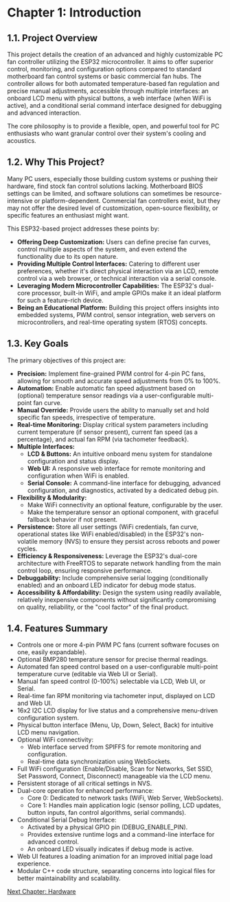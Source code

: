 # **Chapter 1: Introduction**

## **1.1. Project Overview**

This project details the creation of an advanced and highly customizable PC fan controller utilizing the ESP32 microcontroller. It aims to offer superior control, monitoring, and configuration options compared to standard motherboard fan control systems or basic commercial fan hubs. The controller allows for both automated temperature-based fan regulation and precise manual adjustments, accessible through multiple interfaces: an onboard LCD menu with physical buttons, a web interface (when WiFi is active), and a conditional serial command interface designed for debugging and advanced interaction.

The core philosophy is to provide a flexible, open, and powerful tool for PC enthusiasts who want granular control over their system's cooling and acoustics.

## **1.2. Why This Project?**

Many PC users, especially those building custom systems or pushing their hardware, find stock fan control solutions lacking. Motherboard BIOS settings can be limited, and software solutions can sometimes be resource-intensive or platform-dependent. Commercial fan controllers exist, but they may not offer the desired level of customization, open-source flexibility, or specific features an enthusiast might want.

This ESP32-based project addresses these points by:

* **Offering Deep Customization:** Users can define precise fan curves, control multiple aspects of the system, and even extend the functionality due to its open nature.  
* **Providing Multiple Control Interfaces:** Catering to different user preferences, whether it's direct physical interaction via an LCD, remote control via a web browser, or technical interaction via a serial console.  
* **Leveraging Modern Microcontroller Capabilities:** The ESP32's dual-core processor, built-in WiFi, and ample GPIOs make it an ideal platform for such a feature-rich device.  
* **Being an Educational Platform:** Building this project offers insights into embedded systems, PWM control, sensor integration, web servers on microcontrollers, and real-time operating system (RTOS) concepts.

## **1.3. Key Goals**

The primary objectives of this project are:

* **Precision:** Implement fine-grained PWM control for 4-pin PC fans, allowing for smooth and accurate speed adjustments from 0% to 100%.  
* **Automation:** Enable automatic fan speed adjustment based on (optional) temperature sensor readings via a user-configurable multi-point fan curve.  
* **Manual Override:** Provide users the ability to manually set and hold specific fan speeds, irrespective of temperature.  
* **Real-time Monitoring:** Display critical system parameters including current temperature (if sensor present), current fan speed (as a percentage), and actual fan RPM (via tachometer feedback).  
* **Multiple Interfaces:**  
  * **LCD & Buttons:** An intuitive onboard menu system for standalone configuration and status display.  
  * **Web UI:** A responsive web interface for remote monitoring and configuration when WiFi is enabled.  
  * **Serial Console:** A command-line interface for debugging, advanced configuration, and diagnostics, activated by a dedicated debug pin.  
* **Flexibility & Modularity:**  
  * Make WiFi connectivity an optional feature, configurable by the user.  
  * Make the temperature sensor an optional component, with graceful fallback behavior if not present.  
* **Persistence:** Store all user settings (WiFi credentials, fan curve, operational states like WiFi enabled/disabled) in the ESP32's non-volatile memory (NVS) to ensure they persist across reboots and power cycles.  
* **Efficiency & Responsiveness:** Leverage the ESP32's dual-core architecture with FreeRTOS to separate network handling from the main control loop, ensuring responsive performance.  
* **Debuggability:** Include comprehensive serial logging (conditionally enabled) and an onboard LED indicator for debug mode status.  
* **Accessibility & Affordability:** Design the system using readily available, relatively inexpensive components without significantly compromising on quality, reliability, or the "cool factor" of the final product.

## **1.4. Features Summary**

* Controls one or more 4-pin PWM PC fans (current software focuses on one, easily expandable).  
* Optional BMP280 temperature sensor for precise thermal readings.  
* Automated fan speed control based on a user-configurable multi-point temperature curve (editable via Web UI or Serial).  
* Manual fan speed control (0-100%) selectable via LCD, Web UI, or Serial.  
* Real-time fan RPM monitoring via tachometer input, displayed on LCD and Web UI.  
* 16x2 I2C LCD display for live status and a comprehensive menu-driven configuration system.  
* Physical button interface (Menu, Up, Down, Select, Back) for intuitive LCD menu navigation.  
* Optional WiFi connectivity:  
  * Web interface served from SPIFFS for remote monitoring and configuration.  
  * Real-time data synchronization using WebSockets.  
* Full WiFi configuration (Enable/Disable, Scan for Networks, Set SSID, Set Password, Connect, Disconnect) manageable via the LCD menu.  
* Persistent storage of all critical settings in NVS.  
* Dual-core operation for enhanced performance:  
  * Core 0: Dedicated to network tasks (WiFi, Web Server, WebSockets).  
  * Core 1: Handles main application logic (sensor polling, LCD updates, button inputs, fan control algorithms, serial commands).  
* Conditional Serial Debug Interface:  
  * Activated by a physical GPIO pin (DEBUG\_ENABLE\_PIN).  
  * Provides extensive runtime logs and a command-line interface for advanced control.  
  * An onboard LED visually indicates if debug mode is active.  
* Web UI features a loading animation for an improved initial page load experience.  
* Modular C++ code structure, separating concerns into logical files for better maintainability and scalability.

[Next Chapter: Hardware](http://docs.google.com/02-hardware.md)